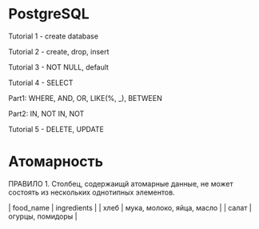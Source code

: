 # PostgreSQL
Tutorial 1 - create database

Tutorial 2 - create, drop, insert

Tutorial 3 - NOT NULL, default

Tutorial 4 - SELECT

Part1: WHERE, AND, OR, LIKE(%, _), BETWEEN

Part2: IN, NOT IN, NOT

Tutorial 5 - DELETE, UPDATE

# Атомарность

ПРАВИЛО 1. Столбец, содержаищй атомарные данные, не может состоять из нескольких однотипных элементов.

| food_name	| ingredients | 
| хлеб |	мука, молоко, яйца, масло |
| салат |	огурцы, помидоры |
